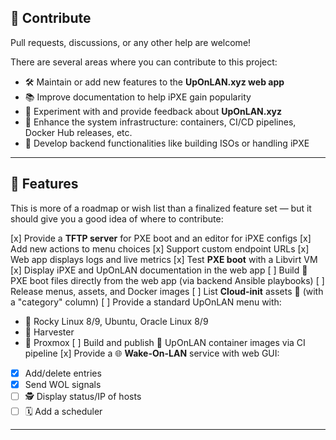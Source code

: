 ## 🤝 Contribute

Pull requests, discussions, or any other help are welcome!

There are several areas where you can contribute to this project:

- 🛠️ Maintain or add new features to the **UpOnLAN.xyz web app**
- 📚 Improve documentation to help iPXE gain popularity
- 🧪 Experiment with and provide feedback about **UpOnLAN.xyz**
- 🐳 Enhance the system infrastructure: containers, CI/CD pipelines, Docker Hub releases, etc.
- 🔧 Develop backend functionalities like building ISOs or handling iPXE

---

## 🚀 Features

This is more of a roadmap or wish list than a finalized feature set — but it should give you a good idea of where to contribute:

[x] Provide a **TFTP server** for PXE boot and an editor for iPXE configs
[x] Add new actions to menu choices
[x] Support custom endpoint URLs
[x] Web app displays logs and live metrics
[x] Test **PXE boot** with a Libvirt VM
[x] Display iPXE and UpOnLAN documentation in the web app
[ ] Build 🔄 PXE boot files directly from the web app (via backend Ansible playbooks)
[ ] Release menus, assets, and Docker images
[ ] List **Cloud-init** assets 📝 (with a "category" column)
[ ] Provide a standard UpOnLAN menu with:
  - 🐧 Rocky Linux 8/9, Ubuntu, Oracle Linux 8/9
  - 🌾 Harvester
  - 🧱 Proxmox
[ ] Build and publish 🔁 UpOnLAN container images via CI pipeline
[x] Provide a 🌐 **Wake-On-LAN** service with web GUI:
  - [x] Add/delete entries
  - [x] Send WOL signals
  - [ ] 🕵️ Display status/IP of hosts
  - [ ] 🗓️ Add a scheduler

---
